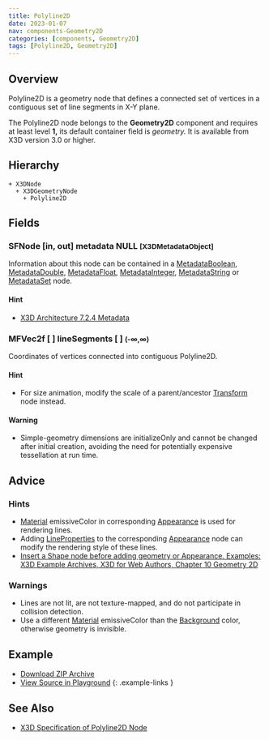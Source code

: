 ```yaml
---
title: Polyline2D
date: 2023-01-07
nav: components-Geometry2D
categories: [components, Geometry2D]
tags: [Polyline2D, Geometry2D]
---
```

<style>
.post h3 {
  word-spacing: 0.2em;
}
</style>

## Overview

Polyline2D is a geometry node that defines a connected set of vertices in a contiguous set of line segments in X-Y plane.

The Polyline2D node belongs to the **Geometry2D** component and requires at least level **1,** its default container field is *geometry.* It is available from X3D version 3.0 or higher.

## Hierarchy

```
+ X3DNode
  + X3DGeometryNode
    + Polyline2D
```

## Fields

### SFNode [in, out] **metadata** NULL <small>[X3DMetadataObject]</small>

Information about this node can be contained in a [MetadataBoolean](/x_ite/components/core/metadataboolean/), [MetadataDouble](/x_ite/components/core/metadatadouble/), [MetadataFloat](/x_ite/components/core/metadatafloat/), [MetadataInteger](/x_ite/components/core/metadatainteger/), [MetadataString](/x_ite/components/core/metadatastring/) or [MetadataSet](/x_ite/components/core/metadataset/) node.

#### Hint

- [X3D Architecture 7.2.4 Metadata](https://www.web3d.org/specifications/X3Dv4/ISO-IEC19775-1v4-IS/Part01/components/core.html#Metadata)

### MFVec2f [ ] **lineSegments** [ ] <small>(-∞,∞)</small>

Coordinates of vertices connected into contiguous Polyline2D.

#### Hint

- For size animation, modify the scale of a parent/ancestor [Transform](/x_ite/components/grouping/transform/) node instead.

#### Warning

- Simple-geometry dimensions are initializeOnly and cannot be changed after initial creation, avoiding the need for potentially expensive tessellation at run time.

## Advice

### Hints

- [Material](/x_ite/components/shape/material/) emissiveColor in corresponding [Appearance](/x_ite/components/shape/appearance/) is used for rendering lines.
- Adding [LineProperties](/x_ite/components/shape/lineproperties/) to the corresponding [Appearance](/x_ite/components/shape/appearance/) node can modify the rendering style of these lines.
- [Insert a Shape node before adding geometry or Appearance. Examples: X3D Example Archives, X3D for Web Authors, Chapter 10 Geometry 2D](https://www.web3d.org/x3d/content/examples/X3dForWebAuthors/Chapter10Geometry2D)

### Warnings

- Lines are not lit, are not texture-mapped, and do not participate in collision detection.
- Use a different [Material](/x_ite/components/shape/material/) emissiveColor than the [Background](/x_ite/components/environmentaleffects/background/) color, otherwise geometry is invisible.

## Example

<x3d-canvas class="xr-button-br" src="https://create3000.github.io/media/examples/Geometry2D/Polyline2D/Polyline2D.x3d" update="auto" xrMovementControl=”VIEWER_POSE”></x3d-canvas>

- [Download ZIP Archive](https://create3000.github.io/media/examples/Geometry2D/Polyline2D/Polyline2D.zip)
- [View Source in Playground](/x_ite/playground/?url=https://create3000.github.io/media/examples/Geometry2D/Polyline2D/Polyline2D.x3d)
{: .example-links }

## See Also

- [X3D Specification of Polyline2D Node](https://www.web3d.org/documents/specifications/19775-1/V4.0/Part01/components/geometry2D.html#Polyline2D)
